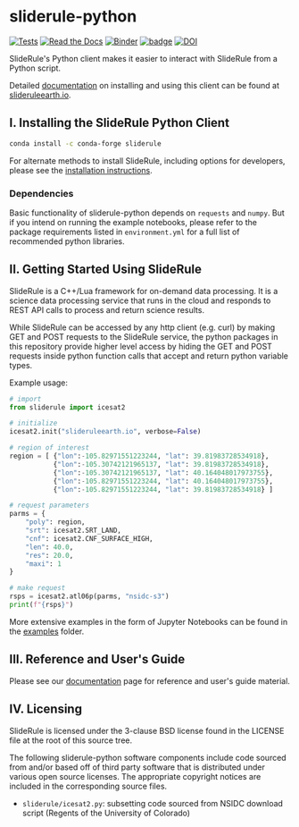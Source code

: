 # sliderule-python
[![Tests](https://github.com/ICESat2-SlideRule/sliderule-python/actions/workflows/test.yml/badge.svg)](https://github.com/ICESat2-SlideRule/sliderule-python/actions/workflows/test.yml)
[![Read the Docs](https://readthedocs.org/projects/sliderule-python/badge/?version=latest)](https://slideruleearth.io/rtd/)
[![Binder](https://mybinder.org/badge_logo.svg)](https://gke.mybinder.org/v2/gh/ICESat2-SlideRule/sliderule-python/main?urlpath=lab)
[![badge](https://img.shields.io/static/v1.svg?logo=Jupyter&label=PangeoBinderAWS&message=us-west-2&color=orange)](https://aws-uswest2-binder.pangeo.io/v2/gh/ICESat2-SlideRule/sliderule-python/main?urlpath=lab)
[![DOI](https://zenodo.org/badge/311384982.svg)](https://zenodo.org/badge/latestdoi/311384982)

SlideRule's Python client makes it easier to interact with SlideRule from a Python script.

Detailed [documentation](https://slideruleearth.io/rtd/) on installing and using this client can be found at [slideruleearth.io](https://slideruleearth.io/).

## I. Installing the SlideRule Python Client

```bash
conda install -c conda-forge sliderule
```

For alternate methods to install SlideRule, including options for developers, please see the [installation instructions](https://slideruleearth.io/rtd/getting_started/Install.html).

### Dependencies

Basic functionality of sliderule-python depends on `requests` and `numpy`.  But if you intend on running the example notebooks, please refer to the package requirements listed in `environment.yml` for a full list of recommended python libraries.

## II. Getting Started Using SlideRule

SlideRule is a C++/Lua framework for on-demand data processing. It is a science data processing service that runs in the cloud and responds to REST API calls to process and return science results.

While SlideRule can be accessed by any http client (e.g. curl) by making GET and POST requests to the SlideRule service, the python packages in this repository provide higher level access by hiding the GET and POST requests inside python function calls that accept and return python variable types.

Example usage:
```python
# import
from sliderule import icesat2

# initialize
icesat2.init("slideruleearth.io", verbose=False)

# region of interest
region = [ {"lon":-105.82971551223244, "lat": 39.81983728534918},
           {"lon":-105.30742121965137, "lat": 39.81983728534918},
           {"lon":-105.30742121965137, "lat": 40.164048017973755},
           {"lon":-105.82971551223244, "lat": 40.164048017973755},
           {"lon":-105.82971551223244, "lat": 39.81983728534918} ]

# request parameters
parms = {
    "poly": region,
    "srt": icesat2.SRT_LAND,
    "cnf": icesat2.CNF_SURFACE_HIGH,
    "len": 40.0,
    "res": 20.0,
    "maxi": 1
}

# make request
rsps = icesat2.atl06p(parms, "nsidc-s3")
print(f"{rsps}")
```

More extensive examples in the form of Jupyter Notebooks can be found in the [examples](examples/) folder.

## III. Reference and User's Guide

Please see our [documentation](https://slideruleearth.io/rtd/) page for reference and user's guide material.

## IV. Licensing

SlideRule is licensed under the 3-clause BSD license found in the LICENSE file at the root of this source tree.

The following sliderule-python software components include code sourced from and/or based off of third party software
that is distributed under various open source licenses. The appropriate copyright notices are included in the
corresponding source files.
* `sliderule/icesat2.py`: subsetting code sourced from NSIDC download script (Regents of the University of Colorado)
